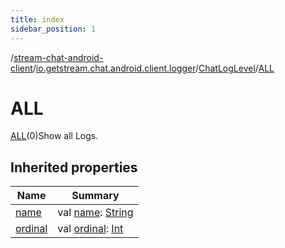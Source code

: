 ```yaml
---
title: index
sidebar_position: 1
---
```

/[stream-chat-android-client](../../../index.md)/[io.getstream.chat.android.client.logger](../../index.md)/[ChatLogLevel](../index.md)/[ALL](index.md)  
  
  
  
# ALL  
[ALL](index.md)(0)Show all Logs.  
  
## Inherited properties  
  
|  Name |  Summary | 
|---|---|
| <a name="io.getstream.chat.android.client.logger/ChatLogLevel.ALL/name/#/PointingToDeclaration/"></a>[name](name.md)| <a name="io.getstream.chat.android.client.logger/ChatLogLevel.ALL/name/#/PointingToDeclaration/"></a>val [name](name.md): [String](https://kotlinlang.org/api/latest/jvm/stdlib/kotlin/-string/index.html)|
| <a name="io.getstream.chat.android.client.logger/ChatLogLevel.ALL/ordinal/#/PointingToDeclaration/"></a>[ordinal](ordinal.md)| <a name="io.getstream.chat.android.client.logger/ChatLogLevel.ALL/ordinal/#/PointingToDeclaration/"></a>val [ordinal](ordinal.md): [Int](https://kotlinlang.org/api/latest/jvm/stdlib/kotlin/-int/index.html)|

